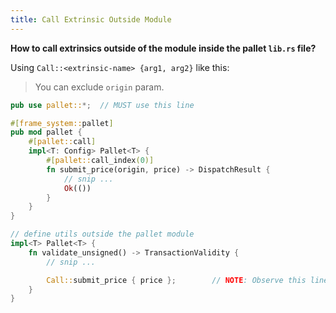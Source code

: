 ```yaml
---
title: Call Extrinsic Outside Module
---
```


**How to call extrinsics outside of the module inside the pallet `lib.rs` file?**

Using `Call::<extrinsic-name> {arg1, arg2}` like this:

> You can exclude `origin` param.

```rust
pub use pallet::*;  // MUST use this line

#[frame_system::pallet]
pub mod pallet {
    #[pallet::call]
    impl<T: Config> Pallet<T> {
        #[pallet::call_index(0)]
        fn submit_price(origin, price) -> DispatchResult {
            // snip ...
            Ok(())
        }
    }
}

// define utils outside the pallet module
impl<T> Pallet<T> {
    fn validate_unsigned() -> TransactionValidity {
        // snip ...

        Call::submit_price { price };        // NOTE: Observe this line
    }
}
```
